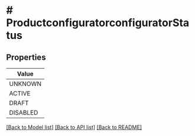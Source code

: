# # ProductconfiguratorconfiguratorStatus


## Properties



| Value |
------------ |
UNKNOWN|&#39;UNKNOWN&#39;
ACTIVE|&#39;ACTIVE&#39;
DRAFT|&#39;DRAFT&#39;
DISABLED|&#39;DISABLED&#39;

[[Back to Model list]](../../README.md#models) [[Back to API list]](../../README.md#endpoints) [[Back to README]](../../README.md)